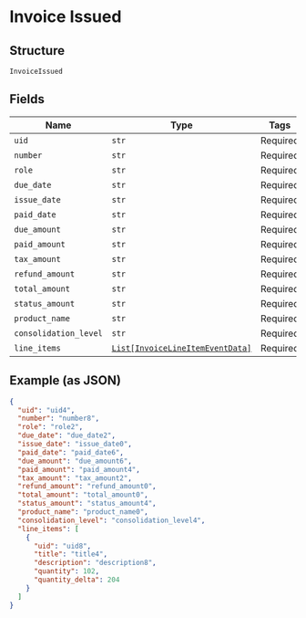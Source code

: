 
# Invoice Issued

## Structure

`InvoiceIssued`

## Fields

| Name | Type | Tags | Description |
|  --- | --- | --- | --- |
| `uid` | `str` | Required | - |
| `number` | `str` | Required | - |
| `role` | `str` | Required | - |
| `due_date` | `str` | Required | - |
| `issue_date` | `str` | Required | - |
| `paid_date` | `str` | Required | - |
| `due_amount` | `str` | Required | - |
| `paid_amount` | `str` | Required | - |
| `tax_amount` | `str` | Required | - |
| `refund_amount` | `str` | Required | - |
| `total_amount` | `str` | Required | - |
| `status_amount` | `str` | Required | - |
| `product_name` | `str` | Required | - |
| `consolidation_level` | `str` | Required | - |
| `line_items` | [`List[InvoiceLineItemEventData]`](../../doc/models/invoice-line-item-event-data.md) | Required | - |

## Example (as JSON)

```json
{
  "uid": "uid4",
  "number": "number8",
  "role": "role2",
  "due_date": "due_date2",
  "issue_date": "issue_date0",
  "paid_date": "paid_date6",
  "due_amount": "due_amount6",
  "paid_amount": "paid_amount4",
  "tax_amount": "tax_amount2",
  "refund_amount": "refund_amount0",
  "total_amount": "total_amount0",
  "status_amount": "status_amount4",
  "product_name": "product_name0",
  "consolidation_level": "consolidation_level4",
  "line_items": [
    {
      "uid": "uid8",
      "title": "title4",
      "description": "description8",
      "quantity": 102,
      "quantity_delta": 204
    }
  ]
}
```

